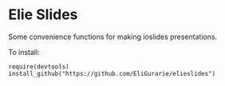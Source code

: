 # Elie Slides

Some convenience functions for making ioslides presentations. 

To install: 

```
require(devtools)
install_github("https://github.com/EliGurarie/elieslides")
```
